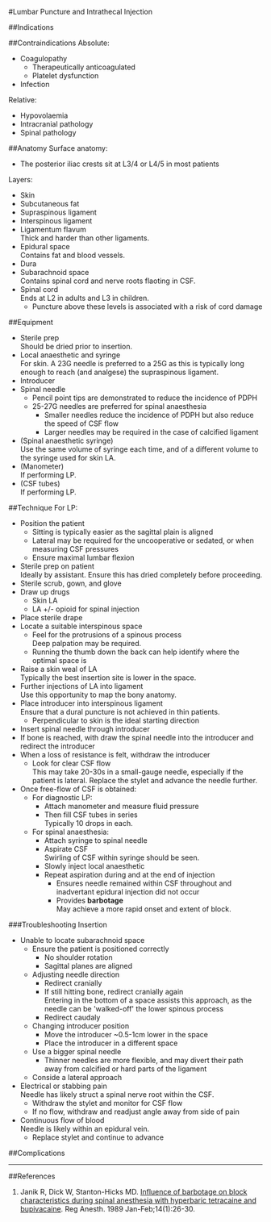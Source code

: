 #Lumbar Puncture and Intrathecal Injection

##Indications


##Contraindications
Absolute:
* Coagulopathy
	* Therapeutically anticoagulated
	* Platelet dysfunction
* Infection

Relative:
* Hypovolaemia
* Intracranial pathology
* Spinal pathology


##Anatomy
Surface anatomy:
* The posterior iliac crests sit at L3/4 or L4/5 in most patients

Layers:
* Skin
* Subcutaneous fat
* Supraspinous ligament
* Interspinous ligament
* Ligamentum flavum  
Thick and harder than other ligaments.
* Epidural space  
Contains fat and blood vessels.
* Dura
* Subarachnoid space  
Contains spinal cord and nerve roots flaoting in CSF.
* Spinal cord  
Ends at L2 in adults and L3 in children.  
	* Puncture above these levels is associated with a risk of cord damage


##Equipment
* Sterile prep  
Should be dried prior to insertion.
* Local anaesthetic and syringe  
For skin. A 23G needle is preferred to a 25G as this is typically long enough to reach (and analgese) the supraspinous ligament.
* Introducer
* Spinal needle
	* Pencil point tips are demonstrated to reduce the incidence of PDPH
	* 25-27G needles are preferred for spinal anaesthesia
		* Smaller needles reduce the incidence of PDPH but also reduce the speed of CSF flow
		* Larger needles may be required in the case of calcified ligament
* (Spinal anaesthetic syringe)  
Use the same volume of syringe each time, and of a different volume to the syringe used for skin LA.
* (Manometer)  
If performing LP.
* (CSF tubes)  
If performing LP.

##Technique
For LP:
* Position the patient
	* Sitting is typically easier as the sagittal plain is aligned
	* Lateral may be required for the uncooperative or sedated, or when measuring CSF pressures
	* Ensure maximal lumbar flexion
* Sterile prep on patient  
Ideally by assistant. Ensure this has dried completely before proceeding.
* Sterile scrub, gown, and glove
* Draw up drugs
	* Skin LA
	* LA +/- opioid for spinal injection
* Place sterile drape
* Locate a suitable interspinous space
	* Feel for the protrusions of a spinous process  
	Deep palpation may be required.
	* Running the thumb down the back can help identify where the optimal space is
* Raise a skin weal of LA  
Typically the best insertion site is lower in the space.
* Further injections of LA into ligament  
Use this opportunity to map the bony anatomy.
* Place introducer into interspinous ligament  
Ensure that a dural puncture is not achieved in thin patients.
	* Perpendicular to skin is the ideal starting direction
* Insert spinal needle through introducer
* If bone is reached, with draw the spinal needle into the introducer and redirect the introducer
* When a loss of resistance is felt, withdraw the introducer
	* Look for clear CSF flow  
	This may take 20-30s in a small-gauge needle, especially if the patient is lateral.
	Replace the stylet and advance the needle further.
* Once free-flow of CSF is obtained:
	* For diagnostic LP:
		* Attach manometer and measure fluid pressure
		* Then fill CSF tubes in series  
		Typically 10 drops in each.
	* For spinal anaesthesia:
		* Attach syringe to spinal needle
		* Aspirate CSF  
		Swirling of CSF within syringe should be seen.
		* Slowly inject local anaesthetic  
		* Repeat aspiration during and at the end of injection
			* Ensures needle remained within CSF throughout and inadvertant epidural injection did not occur
			* Provides **barbotage**  
			May achieve a more rapid onset and extent of block.

###Troubleshooting Insertion
* Unable to locate subarachnoid space
	* Ensure the patient is positioned correctly
		* No shoulder rotation
		* Sagittal planes are aligned
	* Adjusting needle direction
		* Redirect cranially
		* If still hitting bone, redirect cranially again  
		Entering in the bottom of a space assists this approach, as the needle can be 'walked-off' the lower spinous process
		* Redirect caudaly
	* Changing introducer position
		* Move the introducer ~0.5-1cm lower in the space
		* Place the introducer in a different space
	* Use a bigger spinal needle  
		* Thinner needles are more flexible, and may divert their path away from calcified or hard parts of the ligament
	* Conside a lateral approach
* Electrical or stabbing pain  
Needle has likely struct a spinal nerve root within the CSF.
	* Withdraw the stylet and monitor for CSF flow
	* If no flow, withdraw and readjust angle away from side of pain
* Continuous flow of blood  
Needle is likely within an epidural vein.
	* Replace stylet and continue to advance




##Complications

---
##References
1. Janik R, Dick W, Stanton-Hicks MD. [Influence of barbotage on block characteristics during spinal anesthesia with hyperbaric tetracaine and bupivacaine](https://www.ncbi.nlm.nih.gov/pubmed/2486582?report=docsum&format=text). Reg Anesth. 1989 Jan-Feb;14(1):26-30.